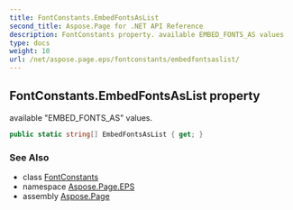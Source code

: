```yaml
---
title: FontConstants.EmbedFontsAsList
second_title: Aspose.Page for .NET API Reference
description: FontConstants property. available EMBED_FONTS_AS values
type: docs
weight: 10
url: /net/aspose.page.eps/fontconstants/embedfontsaslist/
---
```

## FontConstants.EmbedFontsAsList property

available "EMBED_FONTS_AS" values.

```csharp
public static string[] EmbedFontsAsList { get; }
```

### See Also

* class [FontConstants](../)
* namespace [Aspose.Page.EPS](../../fontconstants/)
* assembly [Aspose.Page](../../../)


